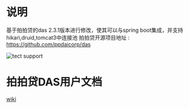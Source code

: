 # 说明 
基于拍拍贷的das 2.3.1版本进行修改，使其可以与spring boot集成，并支持hikari,druid,tomcat3中连接池
拍拍贷开源项目地址 : https://github.com/ppdaicorp/das

![tect support](https://github.com/ppdaicorp/das/blob/master/das-client/doc/img/tech_support.png)

# 拍拍贷DAS用户文档
[wiki](https://github.com/ppdaicorp/das/wiki)
